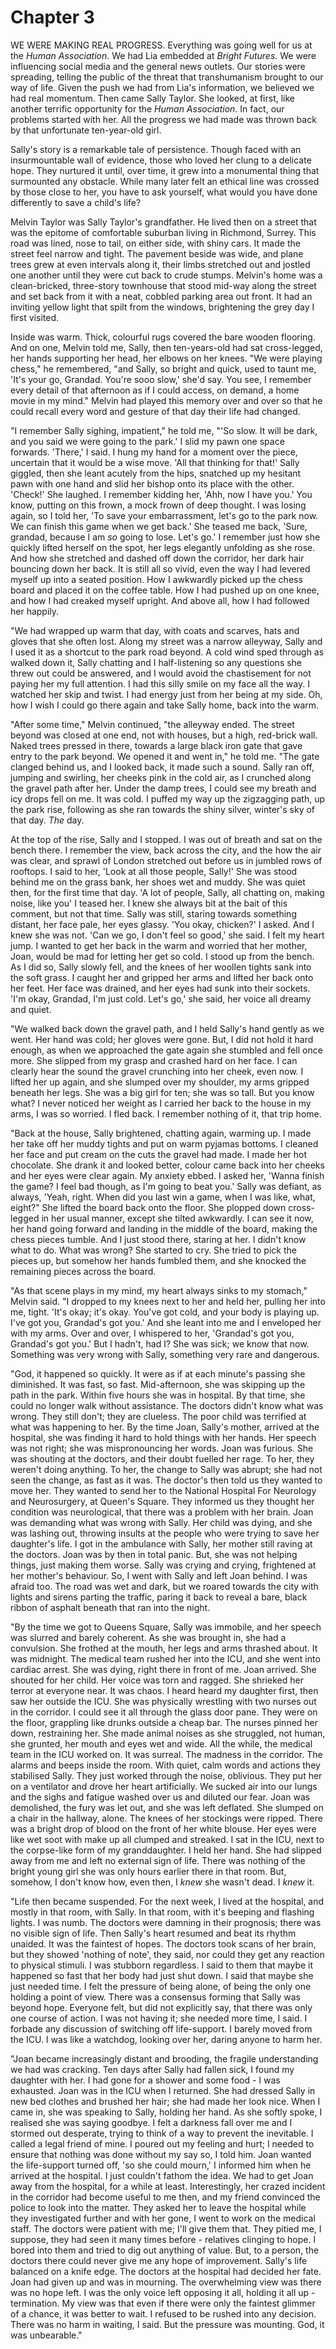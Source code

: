 
# Chapter 3
WE WERE MAKING REAL PROGRESS. Everything was going well for us at the *Human Association*. We had Lia embedded at *Bright Futures*. We were influencing social media and the general news outlets. Our stories were spreading, telling the public of the threat that transhumanism brought to our way of life. Given the push we had from Lia's information, we believed we had real momentum. Then came Sally Taylor. She looked, at first, like another terrific opportunity for the *Human Association*. In fact, our problems started with her. All the progress we had made was thrown back by that unfortunate ten-year-old girl. 

Sally's story is a remarkable tale of persistence. Though faced with an insurmountable wall of evidence, those who loved her clung to a delicate hope. They nurtured it until, over time, it grew into a monumental thing that surmounted any obstacle. While many later felt an ethical line was crossed by those close to her, you have to ask yourself, what would you have done differently to save a child's life? 

Melvin Taylor was Sally Taylor's grandfather. He lived then on a street that was the epitome of comfortable suburban living in Richmond, Surrey. This road was lined, nose to tail, on either side, with shiny cars. It made the street feel narrow and tight. The pavement beside was wide, and plane trees grew at even intervals along it, their limbs stretched out and jostled one another until they were cut back to crude stumps. Melvin's home was a clean-bricked, three-story townhouse that stood mid-way along the street and set back from it with a neat, cobbled parking area out front. It had an inviting yellow light that spilt from the windows, brightening the grey day I first visited.

Inside was warm. Thick, colourful rugs covered the bare wooden flooring. And on one, Melvin told me, Sally, then ten-years-old had sat cross-legged, her hands supporting her head, her elbows on her knees. "We were playing chess," he remembered, "and Sally, so bright and quick, used to taunt me, 'It's your go, Grandad. You're sooo slow,' she'd say. You see, I remember every detail of that afternoon as if I could access, on demand, a home movie in my mind." Melvin had played this memory over and over so that he could recall every word and gesture of that day their life had changed.

"I remember Sally sighing, impatient," he told me, "'So slow. It will be dark, and you said we were going to the park.' I slid my pawn one space forwards. 'There,' I said. I hung my hand for a moment over the piece, uncertain that it would be a wise move. 'All that thinking for that!' Sally giggled, then she leant acutely from the hips, snatched up my hesitant pawn with one hand and slid her bishop onto its place with the other. 'Check!' She laughed. I remember kidding her, 'Ahh, now I have you.' You know, putting on this frown, a mock frown of deep thought. I was losing again, so I told her, 'To save your embarrassment, let's go to the park now. We can finish this game when we get back.' She teased me back, 'Sure, grandad, because I am *so* going to lose. Let's go.' I remember just how she quickly lifted herself on the spot, her legs elegantly unfolding as she rose. And how she stretched and dashed off down the corridor, her dark hair bouncing down her back. It is still all so vivid, even the way I had levered myself up into a seated position. How I awkwardly picked up the chess board and placed it on the coffee table. How I had pushed up on one knee, and how I had creaked myself upright. And above all, how I had followed her happily. 

"We had wrapped up warm that day, with coats and scarves, hats and gloves that she often lost. Along my street was a narrow alleyway, Sally and I used it as a shortcut to the park road beyond. A cold wind sped through as walked down it, Sally chatting and I half-listening so any questions she threw out could be answered, and I would avoid the chastisement for not paying her my full attention. I had this silly smile on my face all the way. I watched her skip and twist. I had energy just from her being at my side. Oh, how I wish I could go there again and take Sally home, back into the warm.

"After some time," Melvin continued, "the alleyway ended. The street beyond was closed at one end, not with houses, but a high, red-brick wall. Naked trees pressed in there, towards a large black iron gate that gave entry to the park beyond. We opened it and went in," he told me. "The gate clanged behind us, and I looked back, it made such a sound. Sally ran off, jumping and swirling, her cheeks pink in the cold air, as I crunched along the gravel path after her. Under the damp trees, I could see my breath and icy drops fell on me. It was cold. I puffed my way up the zigzagging path, up the park rise, following as she ran towards the shiny silver, winter's sky of that day. *The* day.

At the top of the rise, Sally and I stopped. I was out of breath and sat on the bench there. I remember the view, back across the city, and the how the air was clear, and sprawl of London stretched out before us in jumbled rows of rooftops. I said to her, 'Look at all those people, Sally!' She was stood behind me on the grass bank, her shoes wet and muddy. She was quiet then, for the first time that day. 'A lot of people, Sally, all chatting on, making noise, like you' I teased her. I knew she always bit at the bait of this comment, but not that time. Sally was still, staring towards something distant, her face pale, her eyes glassy. 'You okay, chicken?' I asked. And I knew she was not. 'Can we go, I don't feel so good,' she said. I felt my heart jump. I wanted to get her back in the warm and worried that her mother, Joan, would be mad for letting her get so cold. I stood up from the bench. As I did so, Sally slowly fell, and the knees of her woollen tights sank into the soft grass. I caught her and gripped her arms and lifted her back onto her feet. Her face was drained, and her eyes had sunk into their sockets. 'I'm okay, Grandad, I'm just cold. Let's go,' she said, her voice all dreamy and quiet.

"We walked back down the gravel path, and I held Sally's hand gently as we went. Her hand was cold; her gloves were gone. But, I did not hold it hard enough, as when we approached the gate again she stumbled and fell once more. She slipped from my grasp and crashed hard on her face. I can clearly hear the sound the gravel crunching into her cheek, even now. I lifted her up again, and she slumped over my shoulder, my arms gripped beneath her legs. She was a big girl for ten; she was so tall. But you know what? I never noticed her weight as I carried her back to the house in my arms, I was so worried. I fled back. I remember nothing of it, that trip home.

"Back at the house, Sally brightened, chatting again, warming up. I made her take off her muddy tights and put on warm pyjamas bottoms. I cleaned her face and put cream on the cuts the gravel had made. I made her hot chocolate. She drank it and looked better, colour came back into her cheeks and her eyes were clear again. My anxiety ebbed. I asked her, 'Wanna finish the game? I feel bad though, as I'm going to beat you.' Sally was defiant, as always, 'Yeah, right. When did you last win a game, when I was like, what, eight?" She lifted the board back onto the floor. She plopped down cross-legged in her usual manner, except she tilted awkwardly. I can see it now, her hand going forward and landing in the middle of the board, making the chess pieces tumble. And I just stood there, staring at her. I didn't know what to do. What was wrong? She started to cry. She tried to pick the pieces up, but somehow her hands fumbled them, and she knocked the remaining pieces across the board.

"As that scene plays in my mind, my heart always sinks to my stomach," Melvin said. "I dropped to my knees next to her and held her, pulling her into me, tight. 'It's okay; it's okay. You've got cold, and your body is playing up. I've got you, Grandad's got you.' And she leant into me and I enveloped her with my arms. Over and over, I whispered to her, 'Grandad's got you, Grandad's got you.' But I hadn't, had I? She was sick; we know that now. Something was very wrong with Sally, something very rare and dangerous.

"God, it happened so quickly. It were as if at each minute's passing she diminished. It was fast, so fast. Mid-afternoon, she was skipping up the path in the park. Within five hours she was in hospital. By that time, she could no longer walk without assistance. The doctors didn't know what was wrong. They still don't; they are clueless. The poor child was terrified at what was happening to her. By the time Joan, Sally's mother, arrived at the hospital, she was finding it hard to hold things with her hands. Her speech was not right; she was mispronouncing her words. Joan was furious. She was shouting at the doctors, and their doubt fuelled her rage. To her, they weren't doing anything. To her, the change to Sally was abrupt; she had not seen the change, as fast as it was. The doctor's then told us they wanted to move her. They wanted to send her to the National Hospital For Neurology and Neurosurgery, at Queen's Square. They informed us they thought her condition was neurological, that there was a problem with her brain. Joan was demanding what was wrong with Sally. Her child was dying, and she was lashing out, throwing insults at the people who were trying to save her daughter's life. I got in the ambulance with Sally, her mother still raving at the doctors. Joan was by then in total panic. But, she was not helping things, just making them worse. Sally was crying and crying, frightened at her mother's behaviour. So, I went with Sally and left Joan behind. I was afraid too. The road was wet and dark, but we roared towards the city with lights and sirens parting the traffic, paring it back to reveal a bare, black ribbon of asphalt beneath that ran into the night. 

"By the time we got to Queens Square, Sally was immobile, and her speech was slurred and barely coherent. As she was brought in, she had a convulsion. She frothed at the mouth, her legs and arms thrashed about. It was midnight. The medical team rushed her into the ICU, and she went into cardiac arrest. She was dying, right there in front of me. Joan arrived. She shouted for her child. Her voice was torn and ragged. She shrieked her terror at everyone near. It was chaos. I heard heard my daughter first, then saw her outside the ICU. She was physically wrestling with two nurses out in the corridor. I could see it all through the glass door pane. They were on the floor, grappling like drunks outside a cheap bar. The nurses pinned her down, restraining her. She made animal noises as she struggled, not human, she grunted, her mouth and eyes wet and wide. All the while, the medical team in the ICU worked on. It was surreal. The madness in the corridor. The alarms and beeps inside the room. With quiet, calm words and actions they stabilised Sally. They just worked through the noise, oblivious. They put her on a ventilator and drove her heart artificially. We sucked air into our lungs and the sighs and fatigue washed over us and diluted our fear. Joan was demolished, the fury was let out, and she was left deflated. She slumped on a chair in the hallway, alone. The knees of her stockings were ripped. There was a bright drop of blood on the front of her white blouse. Her eyes were like wet soot with make up all clumped and streaked. I sat in the ICU, next to the corpse-like form of my granddaughter. I held her hand. She had slipped away from me and left no external sign of life. There was nothing of the bright young girl she was only hours earlier there in that room. But, somehow, I don't know how, even then, I *knew* she wasn't dead. I *knew* it.

"Life then became suspended. For the next week, I lived at the hospital, and mostly in that room, with Sally. In that room, with it's beeping and flashing lights. I was numb. The doctors were damning in their prognosis; there was no visible sign of life. Then Sally's heart resumed and beat its rhythm unaided. It was the faintest of hopes. The doctors took scans of her brain, but they showed 'nothing of note', they said, nor could they get any reaction to physical stimuli. I was stubborn regardless. I said to them that maybe it happened so fast that her body had just shut down. I said that maybe she just needed time. I felt the pressure of being alone, of being the only one holding a point of view. There was a consensus forming that Sally was beyond hope. Everyone felt, but did not explicitly say, that there was only one course of action. I was not having it; she needed more time, I said. I forbade any discussion of switching off life-support. I barely moved from the ICU. I was like a watchdog, looking over her, daring anyone to harm her.

"Joan became increasingly distant and brooding, the fragile understanding we had was cracking. Ten days after Sally had fallen sick, I found my daughter with her. I had gone for a shower and some food - I was exhausted. Joan was in the ICU when I returned. She had dressed Sally in new bed clothes and brushed her hair; she had made her look nice. When I came in, she was speaking to Sally, holding her hand. As she softly spoke, I realised she was saying goodbye. I felt a darkness fall over me and I stormed out desperate, trying to think of a way to prevent the inevitable. I called a legal friend of mine. I poured out my feeling and hurt; I needed to ensure that nothing was done without my say so, I told him. Joan wanted the life-support turned off, 'so she could mourn,' I informed him when he arrived at the hospital. I just couldn't fathom the idea. We had to get Joan away from the hospital, for a while at least. Interestingly, her crazed incident in the corridor had become useful to me then, and my friend convinced the police to look into the matter. They asked her to leave the hospital while they investigated further and with her gone, I went to work on the medical staff. The doctors were patient with me; I'll give them that. They pitied me, I suppose, they had seen it many times before - relatives clinging to hope. I bored into them and tried to dig out anything of value. But, to a person, the doctors there could never give me any hope of improvement. Sally's life balanced on a knife edge. The doctors at the hospital had decided her fate. Joan had given up and was in mourning. The overwhelming view was there was no hope left. I was the only voice left opposing it all, holding it all up - termination. My view was that even if there were only the faintest glimmer of a chance, it was better to wait. I refused to be rushed into any decision. There was no harm in waiting, I said. But the pressure was mounting. God, it was unbearable."
